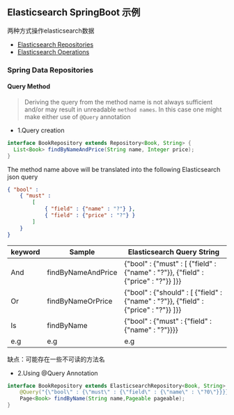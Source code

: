 ## Elasticsearch SpringBoot 示例

两种方式操作elasticsearch数据
- [Elasticsearch Repositories](https://docs.spring.io/spring-data/elasticsearch/docs/current/reference/html/#elasticsearch.repositories)
- [Elasticsearch Operations](https://docs.spring.io/spring-data/elasticsearch/docs/current/reference/html/#elasticsearch.operations)

### Spring Data Repositories

#### Query Method
> Deriving the query from the method name is not always sufficient and/or may result in unreadable `method names`. In this case one might make either use of `@Query` annotation 
- 1.Query creation

```java
interface BookRepository extends Repository<Book, String> {
  List<Book> findByNameAndPrice(String name, Integer price);
}
```
The method name above will be translated into the following Elasticsearch json query
```json
{ "bool" :
    { "must" :
        [
            { "field" : {"name" : "?"} },
            { "field" : {"price" : "?"} }
        ]
    }
}
```



| keyword | Sample             | Elasticsearch Query String                                   |
| ------- | ------------------ | ------------------------------------------------------------ |
| And     | findByNameAndPrice | {"bool" : {"must" : [ {"field" : {"name" : "?"}}, {"field" : {"price" : "?"}} ]}} |
| Or      | findByNameOrPrice  | {"bool" : {"should" : [ {"field" : {"name" : "?"}}, {"field" : {"price" : "?"}} ]}} |
| Is      | findByName         | {"bool" : {"must" : {"field" : {"name" : "?"}}}}             |
| e.g     | e.g                | e.g                                                          |

缺点：可能存在一些不可读的方法名


- 2.Using @Query Annotation
```java
interface BookRepository extends ElasticsearchRepository<Book, String> {
    @Query("{\"bool\" : {\"must\" : {\"field\" : {\"name\" : \"?0\"}}}}")
    Page<Book> findByName(String name,Pageable pageable);
}
```

